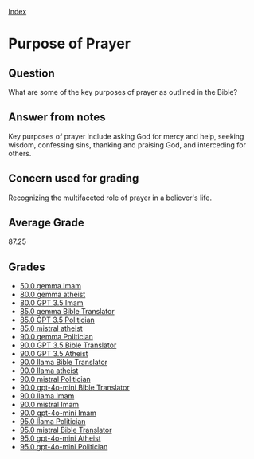 
[Index](../../index.md)
# Purpose of Prayer
## Question
What are some of the key purposes of prayer as outlined in the Bible?

## Answer from notes
Key purposes of prayer include asking God for mercy and help, seeking wisdom, confessing sins, thanking and praising God, and interceding for others.

## Concern used for grading
Recognizing the multifaceted role of prayer in a believer's life.

## Average Grade
87.25

## Grades
 * [50.0 gemma Imam](../answers/gemma_Imam/Purpose_of_Prayer.md)
 * [80.0 gemma atheist](../answers/gemma_atheist/Purpose_of_Prayer.md)
 * [80.0 GPT 3.5 Imam](../answers/GPT_3.5_Imam/Purpose_of_Prayer.md)
 * [85.0 gemma Bible Translator](../answers/gemma_Bible_Translator/Purpose_of_Prayer.md)
 * [85.0 GPT 3.5 Politician](../answers/GPT_3.5_Politician/Purpose_of_Prayer.md)
 * [85.0 mistral atheist](../answers/mistral_atheist/Purpose_of_Prayer.md)
 * [90.0 gemma Politician](../answers/gemma_Politician/Purpose_of_Prayer.md)
 * [90.0 GPT 3.5 Bible Translator](../answers/GPT_3.5_Bible_Translator/Purpose_of_Prayer.md)
 * [90.0 GPT 3.5 Atheist](../answers/GPT_3.5_Atheist/Purpose_of_Prayer.md)
 * [90.0 llama Bible Translator](../answers/llama_Bible_Translator/Purpose_of_Prayer.md)
 * [90.0 llama atheist](../answers/llama_atheist/Purpose_of_Prayer.md)
 * [90.0 mistral Politician](../answers/mistral_Politician/Purpose_of_Prayer.md)
 * [90.0 gpt-4o-mini Bible Translator](../answers/gpt-4o-mini_Bible_Translator/Purpose_of_Prayer.md)
 * [90.0 llama Imam](../answers/llama_Imam/Purpose_of_Prayer.md)
 * [90.0 mistral Imam](../answers/mistral_Imam/Purpose_of_Prayer.md)
 * [90.0 gpt-4o-mini Imam](../answers/gpt-4o-mini_Imam/Purpose_of_Prayer.md)
 * [95.0 llama Politician](../answers/llama_Politician/Purpose_of_Prayer.md)
 * [95.0 mistral Bible Translator](../answers/mistral_Bible_Translator/Purpose_of_Prayer.md)
 * [95.0 gpt-4o-mini Atheist](../answers/gpt-4o-mini_Atheist/Purpose_of_Prayer.md)
 * [95.0 gpt-4o-mini Politician](../answers/gpt-4o-mini_Politician/Purpose_of_Prayer.md)
